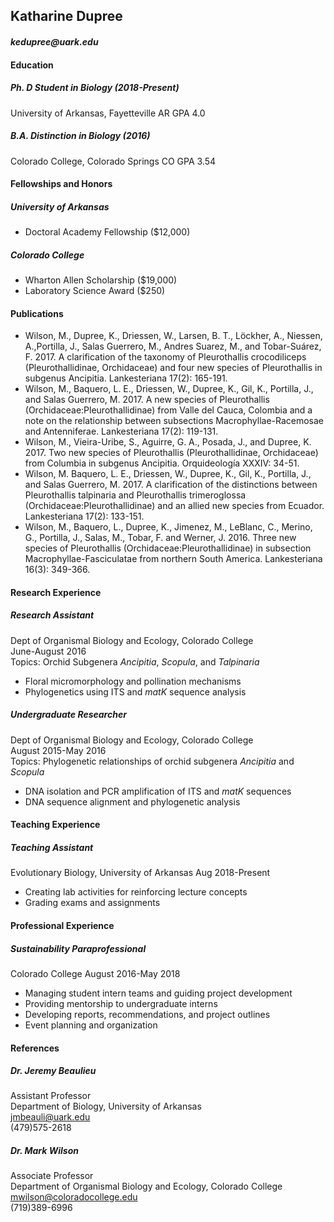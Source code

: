 ## **Katharine Dupree**
#### _kedupree@uark.edu_

#### Education
##### Ph. D Student in Biology (2018-Present)
University of Arkansas, Fayetteville AR
GPA 4.0

##### B.A. Distinction in Biology (2016)
Colorado College, Colorado Springs CO 
GPA 3.54

#### Fellowships and Honors
##### University of Arkansas
 * Doctoral Academy Fellowship ($12,000)

##### Colorado College
  * Wharton Allen Scholarship ($19,000)
  * Laboratory Science Award ($250)

#### Publications
 * Wilson, M., Dupree, K., Driessen, W., Larsen, B. T., Löckher, A., Niessen, A.,Portilla, J., Salas Guerrero, M., Andres Suarez, M., and Tobar-Suárez, F. 2017. A clarification of the taxonomy of Pleurothallis crocodiliceps
(Pleurothallidinae, Orchidaceae) and four new species of Pleurothallis in
subgenus Ancipitia. Lankesteriana 17(2): 165-191.
 * Wilson, M., Baquero, L. E., Driessen, W., Dupree, K., Gil, K., Portilla, J., and Salas Guerrero, M. 2017. A new species of Pleurothallis (Orchidaceae:Pleurothallidinae) from Valle del Cauca, Colombia and a note
on the relationship between subsections Macrophyllae-Racemosae and Antenniferae. Lankesteriana 17(2): 119-131.
 * Wilson, M., Vieira-Uribe, S., Aguirre, G. A., Posada, J., and Dupree, K. 2017. Two new species of Pleurothallis (Pleurothallidinae, Orchidaceae) from Columbia in subgenus Ancipitia. Orquideología XXXIV: 34-51.
 * Wilson, M. Baquero, L. E., Driessen, W., Dupree, K., Gil, K., Portilla, J., and Salas Guerrero, M. 2017. A clarification of the distinctions between Pleurothallis talpinaria and Pleurothallis trimeroglossa (Orchidaceae:Pleurothallidinae) and an allied new species from Ecuador. Lankesteriana 17(2): 133-151.
 * Wilson, M., Baquero, L., Dupree, K., Jimenez, M., LeBlanc, C., Merino, G., Portilla, J., Salas, M., Tobar, F. and Werner, J. 2016. Three new species of Pleurothallis (Orchidaceae:Pleurothallidinae) in subsection Macrophyllae-Fasciculatae from northern South America. Lankesteriana 16(3): 349-366.

#### Research Experience  
##### Research Assistant  
Dept of Organismal Biology and Ecology, Colorado College  
June-August 2016  
Topics: Orchid Subgenera _Ancipitia_, _Scopula_, and _Talpinaria_  

 * Floral micromorphology and pollination mechanisms  
 * Phylogenetics using ITS and _matK_ sequence analysis

##### Undergraduate Researcher  
Dept of Organismal Biology and Ecology, Colorado College  
August 2015-May 2016  
Topics: Phylogenetic relationships of orchid subgenera _Ancipitia_ and _Scopula_  

 * DNA isolation and PCR amplification of ITS and _matK_ sequences  
 * DNA sequence alignment and phylogenetic analysis

#### Teaching Experience  
##### Teaching Assistant  
Evolutionary Biology, University of Arkansas       Aug 2018-Present  
 
 * Creating lab activities for reinforcing lecture concepts  
 * Grading exams and assignments

#### Professional Experience  
##### Sustainability Paraprofessional  
Colorado College      August 2016-May 2018  
 
 * Managing student intern teams and guiding project development  
 * Providing mentorship to undergraduate interns  
 * Developing reports, recommendations, and project outlines  
 * Event planning and organization

#### References  
##### Dr. Jeremy Beaulieu  
Assistant Professor  
Department of Biology, University of Arkansas  
jmbeauli@uark.edu  
(479)575-2618  

##### Dr. Mark Wilson  
Associate Professor  
Department of Organismal Biology and Ecology, Colorado College  
mwilson@coloradocollege.edu  
(719)389-6996  

